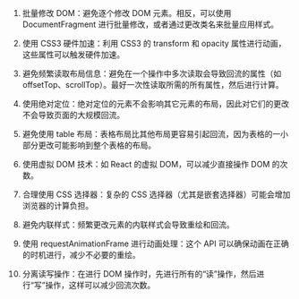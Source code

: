 1. 批量修改 DOM：避免逐个修改 DOM 元素。相反，可以使用 DocumentFragment 进行批量修改，或者通过更改类名来批量应用样式。

2. 使用 CSS3 硬件加速：利用 CSS3 的 transform 和 opacity 属性进行动画，这些属性可以触发硬件加速。

3. 避免频繁读取布局信息：避免在一个操作中多次读取会导致回流的属性（如 offsetTop、scrollTop）。最好一次性读取所需的所有属性，然后进行计算。

4. 使用绝对定位：绝对定位的元素不会影响其它元素的布局，因此对它们的更改不会导致页面的大规模回流。

5. 避免使用 table 布局：表格布局比其他布局更容易引起回流，因为表格的一小部分更改可能影响到整个表格的布局。

6. 使用虚拟 DOM 技术：如 React 的虚拟 DOM，可以减少直接操作 DOM 的次数。

7. 合理使用 CSS 选择器：复杂的 CSS 选择器（尤其是嵌套选择器）可能会增加浏览器的计算负担。

8. 避免内联样式：频繁更改元素的内联样式会导致重绘和回流。

9. 使用 requestAnimationFrame 进行动画处理：这个 API 可以确保动画在正确的时机进行，减少不必要的重绘。

10. 分离读写操作：在进行 DOM 操作时，先进行所有的“读”操作，然后进行“写”操作，这样可以减少回流次数。